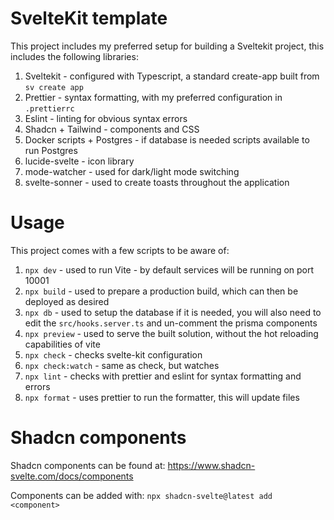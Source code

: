 # SvelteKit template

This project includes my preferred setup for building a Sveltekit project, this includes the following libraries:

1. Sveltekit - configured with Typescript, a standard create-app built from `sv create app`
2. Prettier - syntax formatting, with my preferred configuration in `.prettierrc`
3. Eslint - linting for obvious syntax errors
4. Shadcn + Tailwind - components and CSS
5. Docker scripts + Postgres - if database is needed scripts available to run Postgres
6. lucide-svelte - icon library
7. mode-watcher - used for dark/light mode switching
8. svelte-sonner - used to create toasts throughout the application

# Usage

This project comes with a few scripts to be aware of:

1. `npx dev` - used to run Vite - by default services will be running on port 10001
2. `npx build` - used to prepare a production build, which can then be deployed as desired
3. `npx db` - used to setup the database if it is needed, you will also need to edit the `src/hooks.server.ts` and un-comment the prisma components
4. `npx preview` - used to serve the built solution, without the hot reloading capabilities of vite
5. `npx check` - checks svelte-kit configuration
6. `npx check:watch` - same as check, but watches
7. `npx lint` - checks with prettier and eslint for syntax formatting and errors
8. `npx format` - uses prettier to run the formatter, this will update files

# Shadcn components

Shadcn components can be found at: https://www.shadcn-svelte.com/docs/components

Components can be added with: `npx shadcn-svelte@latest add <component>`
